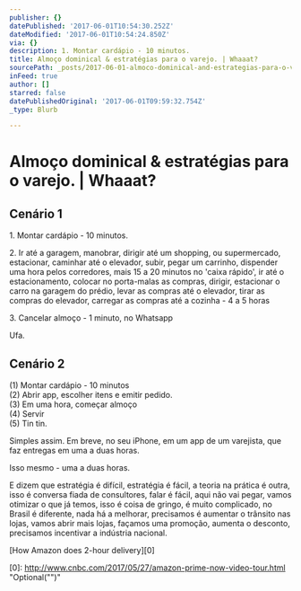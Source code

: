 ```yaml
---
publisher: {}
datePublished: '2017-06-01T10:54:30.252Z'
dateModified: '2017-06-01T10:54:24.850Z'
via: {}
description: 1. Montar cardápio - 10 minutos.
title: Almoço dominical & estratégias para o varejo. | Whaaat?
sourcePath: _posts/2017-06-01-almoco-dominical-and-estrategias-para-o-varejo-or-whaaat.md
inFeed: true
author: []
starred: false
datePublishedOriginal: '2017-06-01T09:59:32.754Z'
_type: Blurb

---
```

# Almoço dominical & estratégias para o varejo. | Whaaat?

## Cenário 1

1\. Montar cardápio - 10 minutos.

2\. Ir até a garagem, manobrar, dirigir até um shopping, ou supermercado, estacionar, caminhar até o elevador, subir, pegar um carrinho, dispender uma hora pelos corredores, mais 15 a 20 minutos no 'caixa rápido', ir até o estacionamento, colocar no porta-malas as compras, dirigir, estacionar o carro na garagem do prédio, levar as compras até o elevador, tirar as compras do elevador, carregar as compras até a cozinha - 4 a 5 horas

3\. Cancelar almoço - 1 minuto, no Whatsapp

Ufa.

## Cenário 2

(1) Montar cardápio - 10 minutos  
(2) Abrir app, escolher itens e emitir pedido.  
(3) Em uma hora, começar almoço  
(4) Servir  
(5) Tin tin.

Simples assim. Em breve, no seu iPhone, em um app de um varejista, que faz entregas em uma a duas horas.

Isso mesmo - uma a duas horas.

E dizem que estratégia é difícil, estratégia é fácil, a teoria na prática é outra, isso é conversa fiada de consultores, falar é fácil, aqui não vai pegar, vamos otimizar o que já temos, isso é coisa de gringo, é muito complicado, no Brasil é diferente, nada há a melhorar, precisamos é aumentar o trânsito nas lojas, vamos abrir mais lojas, façamos uma promoção, aumenta o desconto, precisamos incentivar a indústria nacional.

[How Amazon does 2-hour delivery][0]

[0]: http://www.cnbc.com/2017/05/27/amazon-prime-now-video-tour.html "Optional("")"